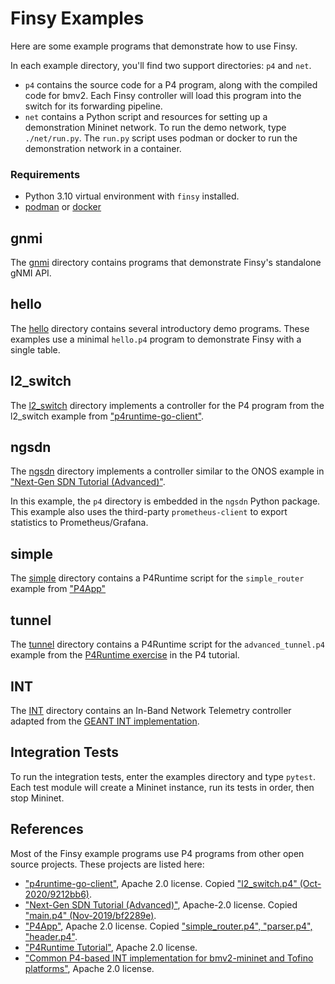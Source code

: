 # Finsy Examples

Here are some example programs that demonstrate how to use Finsy.

In each example directory, you'll find two support directories: `p4` and `net`.

- `p4` contains the source code for a P4 program, along with the compiled code for
bmv2. Each Finsy controller will load this program into the switch for its forwarding
pipeline. 
- `net` contains a Python script and resources for setting up a demonstration 
Mininet network. To run the demo network, type `./net/run.py`. The `run.py` script uses 
podman or docker to run the demonstration network in a container.

### Requirements

- Python 3.10 virtual environment with `finsy` installed.
- [podman](https://podman.io/) or [docker](https://docker.com)

## gnmi

The [gnmi](./gnmi) directory contains programs that demonstrate Finsy's standalone gNMI API.

## hello

The [hello](./hello) directory contains several introductory demo programs. These examples use 
a minimal `hello.p4` program to demonstrate Finsy with a single table.

## l2_switch

The [l2_switch](./l2_switch) directory implements a controller for the P4 program from the
l2_switch example from ["p4runtime-go-client"](https://github.com/antoninbas/p4runtime-go-client).

## ngsdn

The [ngsdn](./ngsdn) directory implements a controller similar to the ONOS example in ["Next-Gen SDN Tutorial (Advanced)"](https://github.com/opennetworkinglab/ngsdn-tutorial).

In this example, the `p4` directory is embedded in the `ngsdn` Python package. This example also uses
the third-party `prometheus-client` to export statistics to Prometheus/Grafana.

## simple

The [simple](./simple) directory contains a P4Runtime script for the `simple_router` example from ["P4App"](https://github.com/p4lang/p4app/tree/master/examples/simple_router.p4app)

## tunnel

The [tunnel](./tunnel) directory contains a P4Runtime script for the `advanced_tunnel.p4` example from the [P4Runtime exercise](https://github.com/p4lang/tutorials/tree/master/exercises/p4runtime)  in the P4 tutorial.

## INT

The [INT](./int) directory contains an In-Band Network Telemetry controller adapted from the [GEANT INT implementation](https://github.com/GEANT-DataPlaneProgramming/int-platforms).

## Integration Tests

To run the integration tests, enter the examples directory and type 
`pytest`. Each test module will create a Mininet instance, run its tests in order, 
then stop Mininet.

## References

Most of the Finsy example programs use P4 programs from other open source projects. These
projects are listed here:

- ["p4runtime-go-client"](https://github.com/antoninbas/p4runtime-go-client), Apache 2.0 license. Copied ["l2_switch.p4" (Oct-2020/9212bb6)](https://github.com/antoninbas/p4runtime-go-client/commits/main/cmd/l2_switch/l2_switch.p4).
- ["Next-Gen SDN Tutorial (Advanced)"](https://github.com/opennetworkinglab/ngsdn-tutorial), Apache-2.0 license. Copied ["main.p4" (Nov-2019/bf2289e)](https://github.com/opennetworkinglab/ngsdn-tutorial/commits/advanced/solution/p4src/main.p4).
- ["P4App"](https://github.com/p4lang/p4app), Apache 2.0 license. Copied ["simple_router.p4", "parser.p4", "header.p4"](https://github.com/p4lang/p4app/tree/master/examples/simple_router.p4app).
- ["P4Runtime Tutorial"](https://github.com/p4lang/tutorials), Apache 2.0 license.
- ["Common P4-based INT implementation for bmv2-mininet and Tofino platforms"](https://github.com/GEANT-DataPlaneProgramming/int-platforms), Apache 2.0 license.
